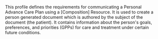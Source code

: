 This profile defines the requirements for communicating a Personal Advance Care Plan using a [Composition] Resource. It is used to create a person generated document which is authored by the subject of the document (the patient). It contains information about the person's goals, preferences, and priorities (GPPs) for care and treatment under certain future conditions.
